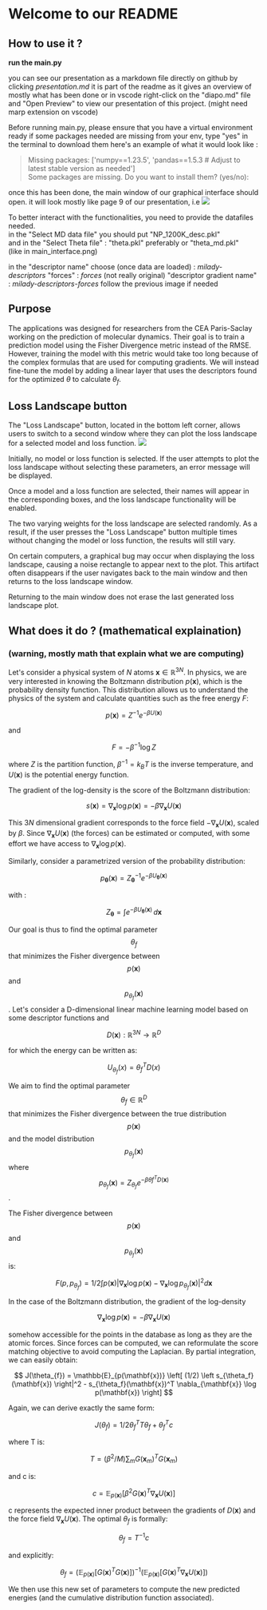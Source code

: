 #  Welcome to our README
## How to use it ?
**run the main.py**

you can see our presentation as a markdown file directly on github by clicking *presentation.md* it is part of the readme as it gives an overview of mostly what has been done
or in vscode right-click on the "diapo.md" file and "Open Preview" to view our presentation of this project.
(might need marp extension on vscode)

Before running main.py, please ensure that you have a virtual environment ready
if some packages needed are missing from your env, type "yes" in the terminal to download them
here's an example of what it would look like :
> Missing packages: ['numpy==1.23.5', 'pandas==1.5.3  # Adjust to latest stable version as needed']  
> Some packages are missing. Do you want to install them? (yes/no):


once this has been done, the main window of our graphical interface should open.
it will look mostly like page 9 of our presentation, i.e ![](images/main_interface.png)  


To better interact with the functionalities, you need to provide the datafiles needed.  
in the "Select MD data file" you should put "NP_1200K_desc.pkl"  
and in the "Select Theta file" : "theta.pkl" preferably or "theta_md.pkl"  
(like in main_interface.png) 

in the "descriptor name" choose (once data are loaded) : *milady-descriptors*
"forces" : *forces* (not really original)
"descriptor gradient name" : *milady-descriptors-forces*
follow the previous image if needed


## Purpose 

The applications was designed for researchers from the CEA Paris-Saclay working on the prediction 
of molecular dynamics. 
Their goal is to train a prediction model using the Fisher Divergence metric instead of the RMSE.
However, training the model with this metric would take too long because of the complex formulas
that are used for computing gradients. We will instead fine-tune the model by adding a linear
layer that uses the descriptors found for the optimized $\theta$ to calculate $\theta_f$.

## Loss Landscape button

The "Loss Landscape" button, located in the bottom left corner, allows users to switch to a 
second window where they can plot the loss landscape for a selected model and loss function.
![](images/loss_window.png)  

Initially, no model or loss function is selected. If the user attempts to plot the loss 
landscape without selecting these parameters, an error message will be displayed.

Once a model and a loss function are selected, their names will appear in the corresponding 
boxes, and the loss landscape functionality will be enabled.

The two varying weights for the loss landscape are selected randomly. As a result, if the 
user presses the "Loss Landscape" button multiple times without changing the model or loss 
function, the results will still vary.

On certain computers, a graphical bug may occur when displaying the loss landscape, causing 
a noise rectangle to appear next to the plot. This artifact often disappears if the user 
navigates back to the main window and then returns to the loss landscape window.

Returning to the main window does not erase the last generated loss landscape plot.


## What does it do ? (mathematical explaination)
### (warning, mostly math that explain what we are computing)
Let's consider a physical system of $N$ atoms $\mathbf{x} \in \mathbb{R}^{3N}$. In physics, we are very interested in knowing the Boltzmann distribution $p(\mathbf{x})$, which is the probability density function. This distribution allows us to understand the physics of the system and calculate quantities such as the free energy $F$:

$$
p(\mathbf{x}) = Z^{-1} e^{-\beta U(\mathbf{x})}
$$

and

$$
F = -\beta^{-1} \log Z
$$

where $Z$ is the partition function, $\beta^{-1} = k_B T$ is the inverse temperature, and $U(\mathbf{x})$ is the potential energy function.

The gradient of the log-density is the score of the Boltzmann distribution:

$$
s(\mathbf{x}) = \nabla_{\mathbf{x}} \log p(\mathbf{x}) = -\beta \nabla_{\mathbf{x}} U(\mathbf{x})
$$

This $3N$ dimensional gradient corresponds to the force field $-\nabla_{\mathbf{x}} U(\mathbf{x})$, scaled by $\beta$. Since $\nabla_{\mathbf{x}} U(\mathbf{x})$ (the forces) can be estimated or computed, with some effort we have access to $\nabla_{\mathbf{x}} \log p(\mathbf{x})$.

Similarly, consider a parametrized version of the probability distribution:

$$
p_{\boldsymbol{\theta}}(\mathbf{x}) = Z_{\boldsymbol{\theta}}^{-1} e^{-\beta U_{\boldsymbol{\theta}}(\mathbf{x})}
$$

with :

$$
Z_{\boldsymbol{\theta}} = \int e^{-\beta U_{\boldsymbol{\theta}}(\mathbf{x})} \, d\mathbf{x}
$$

Our goal is thus to find the optimal parameter $$\theta_{f}$$ that minimizes the Fisher divergence between $$p(\mathbf{x})$$ and $$p_{\theta_{f}}(\mathbf{x})$$.
Let's consider a D-dimensional linear machine learning model based on some descriptor functions and

$$
D(\mathbf{x}): \mathbb{R}^{3N} \rightarrow \mathbb{R}^D
$$

for which the energy can be written as:

$$
U_{\theta_{f}}(x) = \theta_{f}^{T} D(x)
$$ 


We aim to find the optimal parameter $$\theta_{f} \in \mathbb{R}^D$$ that minimizes the Fisher divergence between the true distribution $$p(\mathbf{x})$$ and the model distribution $$p_{\theta_{f}}(\mathbf{x})$$ where $$p_{\theta_{f}}(\mathbf{x}) = Z_{\theta_{f}} e^{-\beta \theta{f}^{T} D(\mathbf{x})}$$.


The Fisher divergence between $$p(\mathbf{x})$$ and $$p_{\theta_{f}}(\mathbf{x})$$ is:

$$
F(p, p_{\theta_{f}}) = 1/2 \int p(\mathbf{x}) |\nabla_{\mathbf{x}} \log p(\mathbf{x}) - \nabla_{\mathbf{x}} \log p_{\theta_{f}}(\mathbf{x})|^{2} d\mathbf{x}
$$


In the case of the Boltzmann distribution, the gradient of the log-density

$$
\nabla_{\mathbf{x}} \log  p(\mathbf{x}) = -\beta \nabla_{\mathbf{x}} U(\mathbf{x})
$$

somehow accessible for the points in the database as long as they are the atomic forces. 
Since forces can be computed, we can reformulate the score matching objective to avoid computing the Laplacian. By partial integration, we can easily obtain:

$$ J(\theta_{f}) = \mathbb{E}_{p(\mathbf{x})} \left[ (1/2) \left  s_{\theta_f}(\mathbf{x}) \right|^2 - s_{\theta_f}(\mathbf{x})^T \nabla_{\mathbf{x}} \log p(\mathbf{x}) \right] $$

Again, we can derive exactly the same form:

$$
J(\theta_{f}) = 1/2 \theta_{f}^{T} T \theta_{f} + \theta_{f}^{T} c
$$

where T is:

$$
T = (\beta^{2}/M) \sum_{m} G(\mathbf{x}_{m})^{T} G(\mathbf{x}_{m})
$$

and c  is:

$$
c = \mathbb{E}_{p(\mathbf{x})} \left[ \beta^{2} G(\mathbf{x})^{T} \nabla_{\mathbf{x}} U(\mathbf{x}) \right]
$$

 c  represents the expected inner product between the gradients of $D(\mathbf{x})$ and the force field $\nabla_{\mathbf{x}} U(\mathbf{x})$. 
 The optimal $\theta_f$ is formally:

$$
\theta_{f} = T^{-1} c
$$

and explicitly:

$$
\theta_{f} = \left( \mathbb{E}_{p(\mathbf{x})} \left[ G(\mathbf{x})^{T} G(\mathbf{x}) \right] \right)^{-1} \left( \mathbb{E}_{p(\mathbf{x})} \left[ G(\mathbf{x})^{T} \nabla_{\mathbf{x}} U(\mathbf{x}) \right] \right)
$$

We then use this new set of parameters to compute the new predicted energies (and the cumulative distribution function associated).
